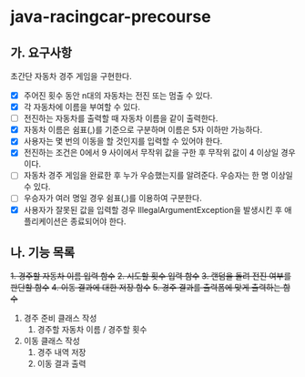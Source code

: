 # java-racingcar-precourse

## 가. 요구사항

초간단 자동차 경주 게임을 구현한다.

- [x] 주어진 횟수 동안 n대의 자동차는 전진 또는 멈출 수 있다.
- [x] 각 자동차에 이름을 부여할 수 있다.
- [ ] 전진하는 자동차를 출력할 때 자동차 이름을 같이 출력한다.
- [x] 자동차 이름은 쉼표(,)를 기준으로 구분하며 이름은 5자 이하만 가능하다.
- [x] 사용자는 몇 번의 이동을 할 것인지를 입력할 수 있어야 한다.
- [x] 전진하는 조건은 0에서 9 사이에서 무작위 값을 구한 후 무작위 값이 4 이상일 경우이다.
- [ ] 자동차 경주 게임을 완료한 후 누가 우승했는지를 알려준다. 우승자는 한 명 이상일 수 있다.
- [ ] 우승자가 여러 명일 경우 쉼표(,)를 이용하여 구분한다.
- [x] 사용자가 잘못된 값을 입력할 경우 IllegalArgumentException을 발생시킨 후 애플리케이션은 종료되어야 한다.

## 나. 기능 목록

~~1. 경주할 자동차 이름 입력 함수~~
~~2. 시도할 횟수 입력 함수~~
~~3. 랜덤을 돌려 전진 여부를 판단할 함수~~
~~4. 이동 결과에 대한 저장 함수~~
~~5. 경주 결과를 출력폼에 맞게 출력하는 함수~~

1. 경주 준비 클래스 작성
    1. 경주할 자동차 이름 / 경주할 횟수
2. 이동 클래스 작성
    1. 경주 내역 저장
    2. 이동 결과 출력